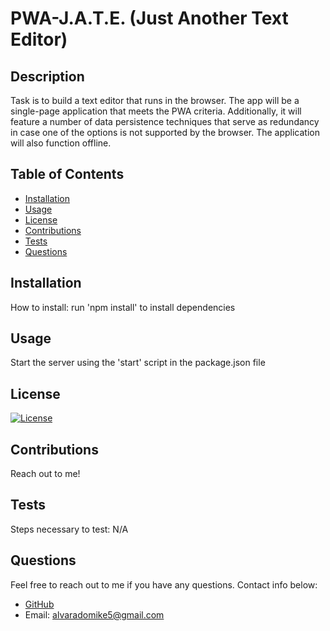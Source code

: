 # PWA-J.A.T.E. (Just Another Text Editor)

  ## Description
  
  Task is to build a text editor that runs in the browser. The app will be a single-page application that meets the PWA criteria. Additionally, it will feature a number of data persistence techniques that serve as redundancy in case one of the options is not supported by the browser. The application will also function offline.

  ## Table of Contents
  
  - [Installation](#installation)
  - [Usage](#Usage)
  - [License](#License)
  - [Contributions](#Contributions)
  - [Tests](#Tests)
  - [Questions](#Questions)

  ## Installation
  
  How to install:
  run 'npm install' to install dependencies

  ## Usage
  
  Start the server using the 'start' script in the package.json file

  ## License
  
  [![License](https://img.shields.io/badge/License-MIT-yellow.svg)](https://opensource.org/licenses/MIT)

  ## Contributions
  
  Reach out to me!

  ## Tests
  
  Steps necessary to test:
  N/A

  ## Questions
  
  Feel free to reach out to me if you have any questions. Contact info below:
  - [GitHub](https:://github.com/Michael-Alvarado)
  - Email: alvaradomike5@gmail.com
